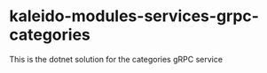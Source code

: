 # kaleido-modules-services-grpc-categories
This is the dotnet solution for the categories gRPC service
